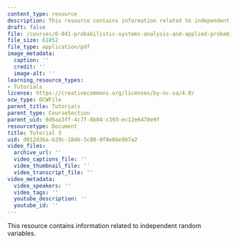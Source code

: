 ```yaml
---
content_type: resource
description: This resource contains information related to independent random variables.
draft: false
file: /courses/6-041-probabilistic-systems-analysis-and-applied-probability-fall-2010/d012d36ab29c184b3c880f8e6be9b7a2_MIT6_041F10_tut03.pdf
file_size: 61852
file_type: application/pdf
image_metadata:
  caption: ''
  credit: ''
  image-alt: ''
learning_resource_types:
- Tutorials
license: https://creativecommons.org/licenses/by-nc-sa/4.0/
ocw_type: OCWFile
parent_title: Tutorials
parent_type: CourseSection
parent_uid: 8d6aa3ff-4c7f-8b04-c393-ec12e6470e9f
resourcetype: Document
title: Tutorial 3
uid: d012d36a-b29c-184b-3c88-0f8e6be9b7a2
video_files:
  archive_url: ''
  video_captions_file: ''
  video_thumbnail_file: ''
  video_transcript_file: ''
video_metadata:
  video_speakers: ''
  video_tags: ''
  youtube_description: ''
  youtube_id: ''
---
```

This resource contains information related to independent random variables.